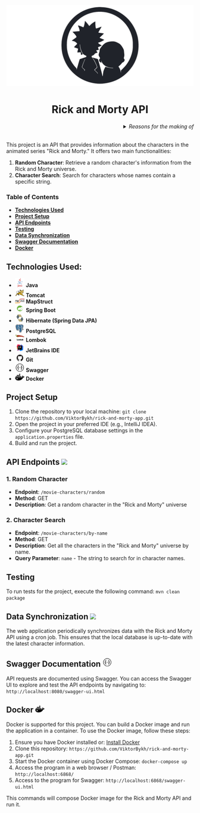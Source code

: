 ###### <h1 align="center"> ![Rick and Morty API](assets/rick-and-morty.png) </h1>
###### <h1 align="center"> Rick and Morty API </h1>

<h6 align="right"> <details>
  <summary>Reasons for the making of</summary>

_~~*Burp Hey there, you know, this whole project thingy was done just for kicks and giggles.
Belch So, if you happen to be perusing this message right now, are you're one of them fancy folks from Dimension C-137, huh? Wink~~_

Look, the real reasons for the 'making of' anything are pretty pointless when you think about it. See, the universe is basically random chaos strung together by temporary forces beyond our control or understanding.
So when people try to ascribe some lofty 'reasons' or purpose to their meaningless machinations,
it's all just a story they tell themselves to feel better about the inevitability of death and their own microscopic insignificance in the grand, absurd scheme of things.
But I'll humor you - the reasons those chuckleheads churn out their 'making of' crap is probably something like: they need that sweet, sweetvalidation and attention their fragile egos crave.
Or maybe their tiny lizard brains still find some primitive satisfaction in showing everyone how they wasted their time slapping together more useless dreck for the rest of us saps to consume.
Who knows, who cares! It's all just noise drowning out the anguished cries of a universe built on suffering. Now let's go see if we can scrounge up some plutonium to fuel this damn thing

</details> </h6>

This project is an API that provides information about the characters in the animated series "Rick and Morty." It offers two main functionalities:

1. **Random Character**: Retrieve a random character's information from the Rick and Morty universe.
2. **Character Search**: Search for characters whose names contain a specific string.

### Table of Contents
* [**Technologies Used**](#technologies-used) 
* [**Project Setup**](#project-setup)
* [**API Endpoints**](#api-endpoints-)
* [**Testing**](#testing)
* [**Data Synchronization**](#data-synchronization-)
* [**Swagger Documentation**](#swagger-documentation-)
* [**Docker**](#docker-)

## Technologies Used:
* <img src="assets/java.png" width="25"/> **Java**
* <img src="assets/tomcat.png" width="25"/> **Tomcat**
* <img src="assets/mapstruct.png" width="25"/> **MapStruct**
* <img src="assets/spring-boot.png" width="25"/> **Spring Boot**
* <img src="assets/hibernate.png" width="25"/> **Hibernate (Spring Data JPA)**
* <img src="assets/postgresql.png" width="25"/> **PostgreSQL**
* <img src="assets/lombok.png" width="25"/> **Lombok**
* <img src="assets/jetbrains-ide.png" width="25"/> **JetBrains IDE**
* <img src="assets/github.png" width="25"/>  **Git**
* <img src="assets/swagger.png" width="25"/>  **Swagger**
* <img src="assets/docker.png" width="25"/>  **Docker**

## Project Setup
1. Clone the repository to your local machine:
   `git clone https://github.com/ViktorBykh/rick-and-morty-app.git`
2. Open the project in your preferred IDE (e.g., IntelliJ IDEA).
3. Configure your PostgreSQL database settings in the `application.properties` file.
4. Build and run the project.

## API Endpoints <img src="https://em-content.zobj.net/thumbs/160/apple/354/link_1f517.png" width="25"/>
### 1. Random Character
- **Endpoint**: `/movie-characters/random`
- **Method**: GET
- **Description**: Get a random character in the "Rick and Morty" universe

### 2. Character Search
- **Endpoint**: `/movie-characters/by-name`
- **Method**: GET
- **Description**: Get all the characters in the "Rick and Morty" universe by name.
- **Query Parameter**:
`name` - The string to search for in character names.

## Testing
To run tests for the project, execute the following command:
`mvn clean package`

## Data Synchronization <img src="https://em-content.zobj.net/source/openmoji/338/counterclockwise-arrows-button_1f504.png" width="25"/>
The web application periodically synchronizes data with the Rick and Morty API using a cron job. 
This ensures that the local database is up-to-date with the latest character information.

## Swagger Documentation <img src="assets/swagger.png" width="25"/>
API requests are documented using Swagger. 
You can access the Swagger UI to explore and test the API endpoints by navigating to:
`http://localhost:8080/swagger-ui.html`

## Docker <img src="assets/docker.png" width="25"/>
Docker is supported for this project. You can build a Docker image and run the application in a container.
To use the Docker image, follow these steps:

1. Ensure you have Docker installed or: 
[Install Docker](https://docs.docker.com/get-docker/)
2. Clone this repository: 
`https://github.com/ViktorBykh/rick-and-morty-app.git`
3. Start the Docker container using Docker Compose:
`docker-compose up`
4. Access the program in a web browser / Postman:
`http://localhost:6868/`
5. Access to the program for Swagger:
`http://localhost:6868/swagger-ui.html`

This commands will compose Docker image for the Rick and Morty API and run it.

